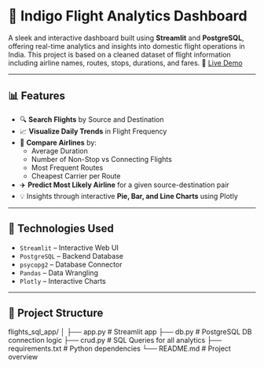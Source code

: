 # 🛫 Indigo Flight Analytics Dashboard

A sleek and interactive dashboard built using **Streamlit** and **PostgreSQL**, offering real-time analytics and insights into domestic flight operations in India. This project is based on a cleaned dataset of flight information including airline names, routes, stops, durations, and fares.
🚀 [Live Demo](https://indigoflightdashboard-w5sxulv6jaidecngok2kku.streamlit.app)

---

## 📊 Features

- 🔍 **Search Flights** by Source and Destination
- 📈 **Visualize Daily Trends** in Flight Frequency
- 🛬 **Compare Airlines** by:
  - Average Duration
  - Number of Non-Stop vs Connecting Flights
  - Most Frequent Routes
  - Cheapest Carrier per Route
- ✈️ **Predict Most Likely Airline** for a given source-destination pair
- 💡 Insights through interactive **Pie, Bar, and Line Charts** using Plotly

---

## 🧠 Technologies Used

- `Streamlit` – Interactive Web UI
- `PostgreSQL` – Backend Database
- `psycopg2` – Database Connector
- `Pandas` – Data Wrangling
- `Plotly` – Interactive Charts

---

## 📂 Project Structure
flights_sql_app/
│
├── app.py # Streamlit app
├── db.py # PostgreSQL DB connection logic
├── crud.py # SQL Queries for all analytics
├── requirements.txt # Python dependencies
└── README.md # Project overview
